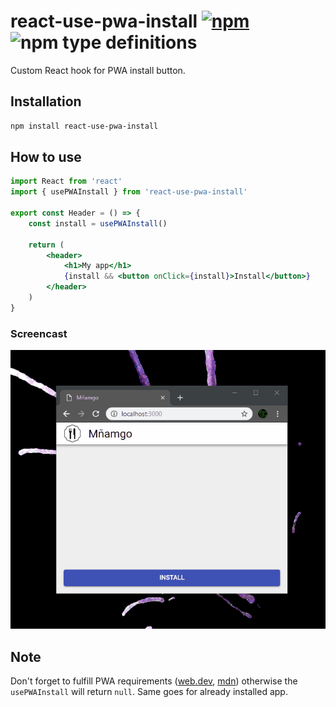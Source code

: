 # react-use-pwa-install [![npm](https://img.shields.io/npm/v/react-use-pwa-install.svg)](https://www.npmjs.com/package/react-use-pwa-install) ![npm type definitions](https://img.shields.io/npm/types/react-use-pwa-install.svg)

Custom React hook for PWA install button.

## Installation

```bash
npm install react-use-pwa-install
```

## How to use

```jsx
import React from 'react'
import { usePWAInstall } from 'react-use-pwa-install'

export const Header = () => {
	const install = usePWAInstall()

	return (
		<header>
			<h1>My app</h1>
			{install && <button onClick={install}>Install</button>}
		</header>
	)
}
```

### Screencast

![UI example](https://raw.githubusercontent.com/FilipChalupa/pwa-install-handler/HEAD/screencast.gif)

## Note

Don't forget to fulfill PWA requirements ([web.dev](https://web.dev/install-criteria/), [mdn](https://developer.mozilla.org/en-US/docs/Web/Progressive_web_apps/Installable_PWAs)) otherwise the `usePWAInstall` will return `null`. Same goes for already installed app.
